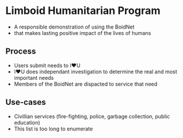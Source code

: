 # Limboid Humanitarian Program

- A responsible demonstration of using the BoidNet
- that makes lasting positive impact of the lives of humans

## Process

- Users submit needs to I:heart:U
- I:heart:U does independant investigation to determine the real and most important needs
- Members of the BoidNet are dispacted to service that need

## Use-cases

- Civillian services (fire-fighting, police, garbage collection, public education)
- This list is too long to enumerate

